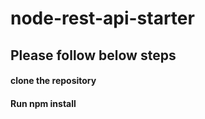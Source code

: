 # node-rest-api-starter

## Please follow below steps
#### clone the repository
#### Run npm install
